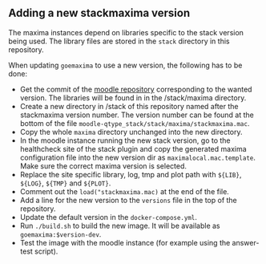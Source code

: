 Adding a new stackmaxima version
--------------------------------

The maxima instances depend on libraries specific to the stack version being used.
The library files are stored in the `stack` directory in this repository.

When updating `goemaxima` to use a new version, the following has to be done:

* Get the commit of the [moodle repository](https://github.com/maths/moodle-qtype_stack) corresponding to the wanted version.
  The libraries will be found in in the /stack/maxima directory.
* Create a new directory in /stack of this repository named after the stackmaxima version number.
  The version number can be found at the bottom of the file `moodle-qtype_stack/stack/maxima/stackmaxima.mac`.
* Copy the whole `maxima` directory unchanged into the new directory.
* In the moodle instance running the new stack version, go to the healthcheck site of the stack plugin
  and copy the generated maxima configuration file into the new version dir as `maximalocal.mac.template`.
  Make sure the correct maxima version is selected.
* Replace the site specific library, log, tmp and plot path with `${LIB}`, `${LOG}`, `${TMP}` and `${PLOT}`.
* Comment out the `load("stackmaxima.mac)` at the end of the file.
* Add a line for the new version to the `versions` file in the top of the repository.
* Update the default version in the `docker-compose.yml`.
* Run `./build.sh` to build the new image.
  It will be available as `goemaxima:$version-dev`.
* Test the image with the moodle instance (for example using the answer-test script).
